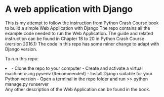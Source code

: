<h1>A web application with Django</h1>

<p>
This is my attempt to follow the instruction from Python Crash Course book to build a simple Web Application with Django
The repo contains all the example code needed to run the Web Application.
The guide and related instruction can be found in Chapter 18 to 20 in Python Crash Course (version 2016.1)
The code in this repo has some minor change to adapt with Django version.
</p>

<p>
To run this repo:
  <li>
  - Clone the repo to your computer
  - Create and activate a virtual machine using pyvenv (Recommended)
  - Install Django suitable for your Python version
  - Open a terminal in the repo folder and run >> python manage.py runserver
  </li>
Any other description of the Web Application can be found in the book.
</p>
